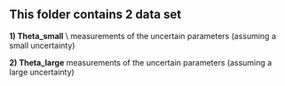 ## This folder contains 2 data set 

**1) Theta_small** \\
measurements of the uncertain parameters (assuming a small uncertainty) 


**2) Theta_large**  measurements of the uncertain parameters (assuming a large uncertainty) 
